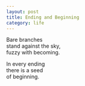 ```yaml
---
layout: post
title: Ending and Beginning
category: life
---
```


Bare branches  
stand against the sky,  
fuzzy with becoming.

In every ending  
there is a seed  
of beginning.
